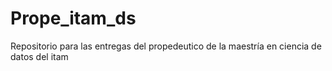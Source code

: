 # Prope_itam_ds
Repositorio para las entregas del propedeutico de la maestría en ciencia de datos del itam
